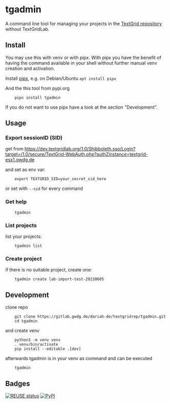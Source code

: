 <!--
SPDX-FileCopyrightText: 2024 Georg-August-Universität Göttingen

SPDX-License-Identifier: CC0-1.0
-->

# tgadmin

A command line tool for managing your projects in the [TextGrid repository](https://textgridrep.org) without TextGridLab. 

## Install

You may use this with venv or with pipx. With pipx you have the benefit of having the command available  in your shell without further manual venv creation and activation.

Install [pipx](https://pypa.github.io/pipx/), e.g. on Debian/Ubuntu `apt install pipx`

And the this tool from pypi.org

        pipx install tgadmin

If you do not want to use pipx have a look at the section "Development".

## Usage

### Export sessionID (SID)

get from https://dev.textgridlab.org/1.0/Shibboleth.sso/Login?target=/1.0/secure/TextGrid-WebAuth.php?authZinstance=textgrid-esx1.gwdg.de

and set as env var:

        export TEXTGRID_SID=your_secret_sid_here

or set with `--sid` for every command

### Get help

        tgadmin

### List projects

list your projects:

        tgadmin list

### Create project

if there is no suitable project, create one:

        tgadmin create lab-import-test-20230605

## Development

clone repo

        git clone https://gitlab.gwdg.de/dariah-de/textgridrep/tgadmin.git
        cd tgadmin

and create venv

        python3 -m venv venv
        . venv/bin/activate
        pip install --editable .[dev]

afterwards tgadmin is in your venv as command and can be executed

        tgadmin


## Badges

[![REUSE status](https://api.reuse.software/badge/gitlab.gwdg.de/dariah-de/textgridrep/tgadmin)](https://api.reuse.software/info/gitlab.gwdg.de/dariah-de/textgridrep/tgadmin)
[![PyPI](https://img.shields.io/pypi/v/tgadmin)](https://pypi.org/project/tgadmin/)

